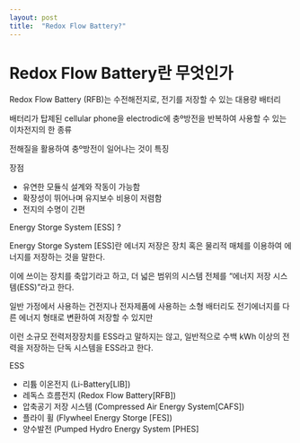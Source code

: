 ```yaml
---
layout: post
title:  "Redox Flow Battery?"
---
```


# Redox Flow Battery란 무엇인가

Redox Flow Battery (RFB)는 수전해전지로, 전기를 저장할 수 있는 대용량 배터리

배터리가 탑제된 cellular phone을 electrodic에 충º방전을 반복하여 사용할 수 있는 이차전지의 한 종류

전해질을 활용하여 충º방전이 일어나는 것이 특징

장점 
- 유연한 모듈식 설계와 작동이 가능함
- 확장성이 뛰어나며 유지보수 비용이 저렴함
- 전지의 수명이 긴편

Energy Storge System [ESS] ?

Energy Storge System [ESS]란 에너지 저장은 장치 혹은 물리적 매체를 이용하여 에너지를 저장하는 것을 말한다. 

이에 쓰이는 장치를 축압기라고 하고, 더 넓은 범위의 시스템 전체를 “에너지 저장 시스템(ESS)”라고 한다. 

일반 가정에서 사용하는 건전지나 전자제품에 사용하는 소형 배터리도 전기에너지를 다른 에너지 형태로 변환하여 저장할 수 있지만 

이런 소규모 전력저장장치를 ESS라고 말하지는 않고, 일반적으로 수백 kWh 이상의 전력을 저장하는 단독 시스템을 ESS라고 한다.

ESS
- 리튬 이온전지 (Li-Battery[LIB])
- 레독스 흐름전지 (Redox Flow Battery[RFB])
- 압축공기 저장 시스템 (Compressed Air Energy System[CAFS])
- 플라이 휠 (Flywheel Energy Storge [FES])
- 양수발전 (Pumped Hydro Energy System [PHES]
